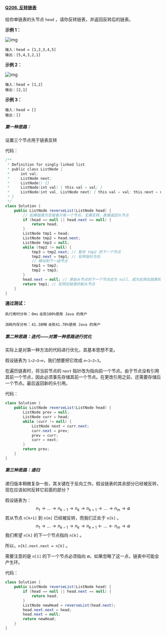 #### [Q206. 反转链表](https://leetcode.cn/problems/reverse-linked-list/description/?envType=study-plan-v2&envId=top-100-liked)

给你单链表的头节点 `head` ，请你反转链表，并返回反转后的链表。

**示例 1：**

![img](https://assets.leetcode.com/uploads/2021/02/19/rev1ex1.jpg)

```
输入：head = [1,2,3,4,5]
输出：[5,4,3,2,1]
```

**示例 2：**

![img](https://assets.leetcode.com/uploads/2021/02/19/rev1ex2.jpg)

```
输入：head = [1,2]
输出：[2,1]
```

**示例 3：**

```
输入：head = []
输出：[]
```

 

##### 第一种思路：

设置三个节点用于链表反转

代码：

```java
/**
 * Definition for singly-linked list.
 * public class ListNode {
 *     int val;
 *     ListNode next;
 *     ListNode() {}
 *     ListNode(int val) { this.val = val; }
 *     ListNode(int val, ListNode next) { this.val = val; this.next = next; }
 * }
 */
class Solution {
    public ListNode reverseList(ListNode head) {
        // 如果链表为空或者只有一个节点，无需反转，直接返回头节点
        if (head == null || head.next == null) {
            return head;
        }
        ListNode tmp1 = head;
        ListNode tmp2 = head.next;
        ListNode tmp3 = null;
        while (tmp2 != null) {
            tmp3 = tmp2.next; // 暂存 tmp2 的下一个节点
            tmp2.next = tmp1; // 反转指针方向
            // 移动到下一组节点
            tmp1 = tmp2;
            tmp2 = tmp3;
        }
        head.next = null; // 原始头节点的下一个节点应为 null，成为反转后链表的尾部
        return tmp1; // 反转后链表的新头节点
    }
}
```

**通过测试：**

`执行用时分布`：`0ms`			`击败100%使用 Java 的用户`

`消耗内存分布`：`41.38MB`	`击败41.70%使用 Java 的用户`



##### 第二种思路：迭代——对第一种思路进行优化

实际上是对第一种方法的代码进行优化，其基本思想不变。

假设链表为 `1→2→3→∅`，我们想要把它改成 `∅←1←2←3`。

在遍历链表时，将当前节点的 `next` 指针改为指向前一个节点。由于节点没有引用其前一个节点，因此必须事先存储其前一个节点。在更改引用之前，还需要存储后一个节点。最后返回新的头引用。

代码：

```java
class Solution {
    public ListNode reverseList(ListNode head) {
        ListNode prev = null;
        ListNode curr = head;
        while (curr != null) {
            ListNode next = curr.next;
            curr.next = prev;
            prev = curr;
            curr = next;
        }
        return prev;
    }
}
```



##### 第三种思路：递归

递归版本稍微复杂一些，其关键在于反向工作。假设链表的其余部分已经被反转，现在应该如何反转它前面的部分？

假设链表为：
$$
n_{1}→…→n_{k−1}→n_{k}→n_{k+1}→…→n_{m}→∅
$$
若从节点 `n[k+1]` 到 `n[m]` 已经被反转，而我们正处于 `n[k]` 。
$$
n_{1}→…→n_{k−1}→n_{k}→n_{k+1} \leftarrow … \leftarrow n_{m}→∅
$$
我们希望 `n[k]` 的下一个节点指向 `n[k]` 。

所以，`n[k].next.next = n[k]` 。

需要注意的是 `n[1]` 的下一个节点必须指向 ∅。如果忽略了这一点，链表中可能会产生环。

代码：

```java
class Solution {
    public ListNode reverseList(ListNode head) {
        if (head == null || head.next == null) {
            return head;
        }
        ListNode newHead = reverseList(head.next);
        head.next.next = head;
        head.next = null;
        return newHead;
    }
}
```

